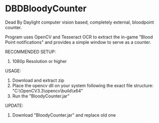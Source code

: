 # DBDBloodyCounter
Dead By Daylight computer vision based, completely external, bloodpoint counter.

Program uses OpenCV and Tesseract OCR to extract the in-game "Blood Point notifications"
and provides a simple window to serve as a counter.

RECOMMENDED SETUP:
1. 1080p Resolution or higher

USAGE:
1. Download and extract zip
2. Place the opencv dll on your system following the exact file structure: "C:\OpenCV3.3\opencv\build\x64"
3. Run the "BloodyCounter.jar"

UPDATE:
1. Download "BloodyCounter.jar" and replace old one
